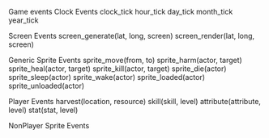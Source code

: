 Game events
Clock Events
clock_tick
hour_tick
day_tick
month_tick
year_tick

Screen Events
screen_generate(lat, long, screen)
screen_render(lat, long, screen)

Generic Sprite Events
sprite_move(from, to)
sprite_harm(actor, target)
sprite_heal(actor, target)
sprite_kill(actor, target)
sprite_die(actor)
sprite_sleep(actor)
sprite_wake(actor)
sprite_loaded(actor)
sprite_unloaded(actor)

Player Events
harvest(location, resource)
skill(skill, level)
attribute(attribute, level)
stat(stat, level)

NonPlayer Sprite Events
